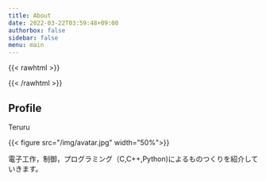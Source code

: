 ```yaml
---
title: About
date: 2022-03-22T03:59:48+09:00
authorbox: false
sidebar: false
menu: main
---
```


{{< rawhtml >}}
<script src="https://cdnjs.cloudflare.com/ajax/libs/mathjax/2.7.4/MathJax.js?config=TeX-AMS-MML_HTMLorMML"></script>
<script type="text/x-mathjax-config">
    MathJax.Hub.Config({tex2jax: {inlineMath: [['$','$'], ['\\(','\\)']]}});
</script>
{{< /rawhtml >}}

## Profile
Teruru

{{< figure src="/img/avatar.jpg" width="50%">}}

電子工作，制御，プログラミング（C,C++,Python)によるものつくりを紹介していきます。

<!-- ## 過去作品
- 二輪倒立振子
- フライホイール倒立振子
- ヘキサドローン倒立振子
- ドローン
- 3次元倒立振子

## 作りたいもの
- オーディオアンプ
- クラシックマウス
- ライントレースロボット -->
